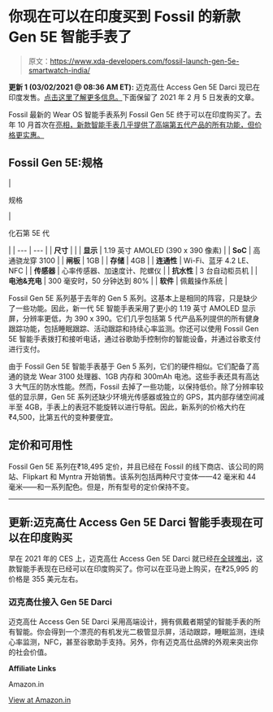 # 你现在可以在印度买到 Fossil 的新款 Gen 5E 智能手表了

> 原文：<https://www.xda-developers.com/fossil-launch-gen-5e-smartwatch-india/>

**更新 1 (03/02/2021 @ 08:36 AM ET):** 迈克高仕 Access Gen 5E Darci 现已在印度发售。[点击这里了解更多信息。](#update1)下面保留了 2021 年 2 月 5 日发表的文章。

Fossil 最新的 Wear OS 智能手表系列 Fossil Gen 5E 终于可以在印度购买了。去年 10 月首次在[亮相，新款智能手表几乎提供了高端第五代产品的所有功能，但价格更实惠。](https://www.xda-developers.com/fossil-gen-5e-wear-os-smartwatches-snapdragon-wear-3100/)

## Fossil Gen 5E:规格

| 

规格

 | 

化石第 5E 代

 |
| --- | --- |
| **尺寸** |  |
| **显示** | 1.19 英寸 AMOLED (390 x 390 像素) |
| **SoC** | 高通骁龙穿 3100 |
| **闸板** | 1GB |
| **存储** | 4GB |
| **连通性** | Wi-Fi、蓝牙 4.2 LE、NFC |
| **传感器** | 心率传感器、加速度计、陀螺仪 |
| **抗水性** | 3 台自动柜员机 |
| **电池&充电** | 300 毫安时，50 分钟达到 80% |
| **软件** | 佩戴操作系统 |

Fossil Gen 5E 系列基于去年的 Gen 5 系列。这基本上是相同的阵容，只是缺少了一些功能。因此，新一代 5E 智能手表采用了更小的 1.19 英寸 AMOLED 显示屏，分辨率更低，为 390 x 390。它们几乎包括第 5 代产品系列提供的所有健身跟踪功能，包括睡眠跟踪、活动跟踪和持续心率监测。你还可以使用 Fossil Gen 5E 智能手表拨打和接听电话，通过谷歌助手控制你的智能设备，并通过谷歌支付进行支付。

由于 Fossil Gen 5E 智能手表基于 Gen 5 系列，它们的硬件相似。它们配备了高通的骁龙 Wear 3100 处理器、1GB 内存和 300mAh 电池。这些手表还具有高达 3 大气压的防水性能。然而，Fossil 去掉了一些功能，以保持低价。除了分辨率较低的显示屏，Gen 5E 系列还缺少环境光传感器或独立的 GPS，其内部存储空间减半至 4GB，手表上的表冠不能旋转以进行导航。因此，新系列的价格大约在₹4,500，比第五代的变种要便宜。

## 定价和可用性

Fossil Gen 5E 系列在₹18,495 定价，并且已经在 Fossil 的线下商店、该公司的网站、Flipkart 和 Myntra 开始销售。该系列包括两种尺寸变体——42 毫米和 44 毫米——和一系列配色。但是，所有型号的定价保持不变。

* * *

## 更新:迈克高仕 Access Gen 5E Darci 智能手表现在可以在印度购买

早在 2021 年的 CES 上，迈克高仕 Access Gen 5E Darci 就已经[在全球推出](https://www.xda-developers.com/skagen-hybrid-smartwatch-always-on-e-ink-display/)，这款智能手表现在已经可以在印度购买了。你可以在亚马逊上购买，在₹25,995 的价格是 355 美元左右。

### 迈克高仕接入 Gen 5E Darci

迈克高仕 Access Gen 5E Darci 采用高端设计，拥有佩戴者期望的智能手表的所有智能。你会得到一个漂亮的有机发光二极管显示屏，活动跟踪，睡眠监测，连续心率监测，NFC，甚至谷歌助手支持。另外，你有迈克高仕品牌的外观来突出你的社会价值。

**Affiliate Links**

Amazon.in

[View at Amazon.in](https://www.amazon.in/dp/B07TBPV5D9)